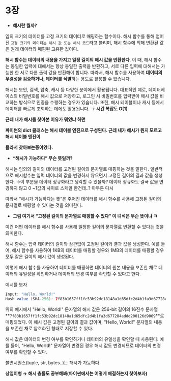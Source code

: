 # 3장

- **해시란 뭘까?**

임의 크기의 데이터를 고정 크기의 데이터로 매핑하는 함수이다. 해시 함수를 통해 얻어진 `고정 크기의 데이터는 해시 값 또는 해시 코드`라고 불리며, 해시 함수에 의해 변환된 값은 원래 데이터와 매핑된 고유한 값이다.

**해시 함수는 데이터의 내용을 가지고 일정 길이의 해시 값을 반환한다**. 이 때, 해시 함수는 동일한 입력에 대해서는 항상 동일한 출력을 반환하고, 서로 다른 입력에 대해서는 가능한 한 서로 다른 출력 값을 반환해야 합니다. 따라서, 해시 함수를 사용하여 **데이터의 무결성을 검증하거나, 데이터를 식별**하는 용도로 활용할 수 있습니다.

해시는 보안, 검색, 압축, 캐시 등 다양한 분야에서 활용됩니다. 대표적인 예로, 데이터베이스의 비밀번호를 해시 값으로 저장하고, 로그인 시 비밀번호를 입력받아 해시 값을 비교하는 방식으로 인증을 수행하는 경우가 있습니다. 또한, 해시 테이블이나 캐시 등에서 데이터를 빠르게 조회하는 데에도 활용됩니다. → **시간 복잡도 O(1)**

**근데 내가 해시를 찾아본 이유가 뭐였냐 하면** 

**파이썬의 dict 클래스는 해시 테이블 엔진으로 구성된다. 근데 내가 해시가 뭔지 모르고 해시 테이블 엔진이**

**몰라서 찾아보는중이였다.**

- **“해시가 가능하다” 무슨 뜻일까?**

해시는 임의의 길이의 데이터를 고정된 길이의 문자열로 매핑하는 것을 말한다. 일반적으로 해시함수는 입력 데이터의 값을 변경하지 않으면서 고정된 길이의 결과 값을 생성한다. →이 부분을 데이터 정규화라고 생각할 수 있을까? 데이터 정규화도 결국 값을 변경하지 않고 0 ~1값의 사이로 스케일 한건데..? 
아무튼 다시

따라서 “해시가 가능하다는 뜻”은 주어진 데이터를 해시 함수를 사용해 고정된 길이의 문자열로 매핑할 수 있다는 것을 의미한다.

- **그럼 여기서 “고정된 길이의 문자열로 매핑할 수 있다” 이 녀석은 무슨 뜻이냐 ㅋ**

이건 어떤 데이터를 해시 함수를 사용해 일정한 길이의 문자열로 변환할 수 있다는 것을 의미한다.

해시 함수는 입력 데이터의 길이와 상관없이 고정된 길이와 결과 값을 생성한다. 예를 들어, 해시 함수를 사용하여 1KB의 데이터를 매핑할 경우와 1MB의 데이터를 매핑할 경우 모두 같은 길이의 해시 값이 생성된다.

이렇게 해시 함수를 사용하여 데이터를 매핑하면 데이터의 원본 내용을 보존한 채로 데이터의 유일성을 확인하거나 데이터의 변경 여부를 확인할 수 있다고 한다.

예시를 보자

```java
Input: "Hello, World!"
Hash value (SHA-256): 7f83b1657ff1fc53b92dc18148a1d65dfc2d4b1fa3d677284addd200126d9069
```

위의 예시에서 "Hello, World!" 문자열의 해시 값은 256-bit 길이의 16진수 문자열 **`7f83b1657ff1fc53b92dc18148a1d65dfc2d4b1fa3d677284addd200126d9069`**로 매핑되었다. 
이 해시 값은 고정된 길이의 결과 값이며, "Hello, World!" 문자열의 내용을 보존한 채로 암호화된 형태로 저장할 수 있다.

해시 값은 데이터의 변경 여부를 확인하거나 데이터의 유일성을 확인할 때 사용된다.
예를 들어, "Hello, World!" 문자열이 변경된 경우 해시 값도 변경되므로 데이터의 변경 여부를 확인할 수 있다.

불변시퀀스(tuple, str, bytes..)는 해시가 가능하다.

**상엽이형 → 해시 충돌도 공부해봐(파이썬에서는 어떻게 해결하는지 찾아보자)**
